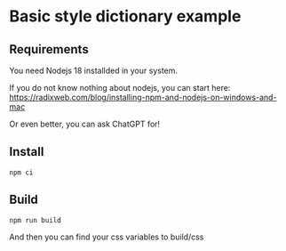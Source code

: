 # Basic style dictionary example

## Requirements
You need Nodejs 18 installded in your system.

If you do not know nothing about nodejs, you can start here: https://radixweb.com/blog/installing-npm-and-nodejs-on-windows-and-mac

Or even better, you can ask ChatGPT for!

## Install
```
npm ci
```

## Build
```
npm run build
```

And then you can find your css variables to build/css
